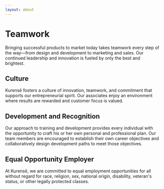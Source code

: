 ```yaml
---
layout: about
---
```

# Teamwork

Bringing successful products to market today takes teamwork every step of the
way—from design and development to marketing and sales. Our continued
leadership and innovation is fueled by only the best and brightest.

## Culture

Kurensē fosters a culture of innovation, teamwork, and commitment that supports
our entrepreneurial spirit. Our associates enjoy an environment where
results are rewarded and customer focus is valued.

## Development and Recognition

Our approach to training and development provides every individual with the
opportunity to craft his or her own personal and professional plan. Our team
members are encouraged to establish their own career objectives and
collaboratively design development paths to meet those objectives.

## Equal Opportunity Employer

At Kurensē, we are committed to equal employment
opportunities for all without regard for race, religion, sex, national
origin, disability, veteran's status, or other legally protected classes.
